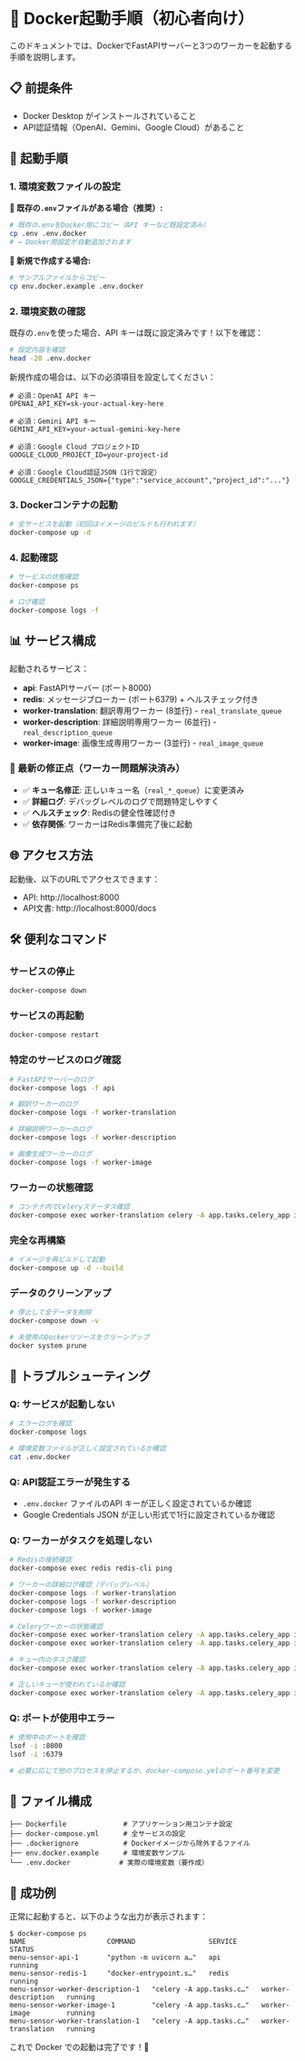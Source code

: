 # 🐳 Docker起動手順（初心者向け）

このドキュメントでは、DockerでFastAPIサーバーと3つのワーカーを起動する手順を説明します。

## 📋 前提条件

- Docker Desktop がインストールされていること
- API認証情報（OpenAI、Gemini、Google Cloud）があること

## 🚀 起動手順

### 1. 環境変数ファイルの設定

**🎉 既存の`.env`ファイルがある場合（推奨）:**
```bash
# 既存の.envをDocker用にコピー（API キーなど既設定済み）
cp .env .env.docker
# → Docker用設定が自動追加されます
```

**📝 新規で作成する場合:**
```bash
# サンプルファイルからコピー
cp env.docker.example .env.docker
```

### 2. 環境変数の確認

既存の`.env`を使った場合、API キーは既に設定済みです！以下を確認：

```bash
# 設定内容を確認
head -20 .env.docker
```

新規作成の場合は、以下の必須項目を設定してください：

```env
# 必須：OpenAI API キー
OPENAI_API_KEY=sk-your-actual-key-here

# 必須：Gemini API キー  
GEMINI_API_KEY=your-actual-gemini-key-here

# 必須：Google Cloud プロジェクトID
GOOGLE_CLOUD_PROJECT_ID=your-project-id

# 必須：Google Cloud認証JSON（1行で設定）
GOOGLE_CREDENTIALS_JSON={"type":"service_account","project_id":"..."}
```

### 3. Dockerコンテナの起動

```bash
# 全サービスを起動（初回はイメージのビルドも行われます）
docker-compose up -d
```

### 4. 起動確認

```bash
# サービスの状態確認
docker-compose ps

# ログ確認
docker-compose logs -f
```

## 📊 サービス構成

起動されるサービス：

- **api**: FastAPIサーバー (ポート8000)
- **redis**: メッセージブローカー (ポート6379) + ヘルスチェック付き
- **worker-translation**: 翻訳専用ワーカー (8並行) - `real_translate_queue`
- **worker-description**: 詳細説明専用ワーカー (6並行) - `real_description_queue`  
- **worker-image**: 画像生成専用ワーカー (3並行) - `real_image_queue`

### 🔧 最新の修正点（ワーカー問題解決済み）

- ✅ **キュー名修正**: 正しいキュー名（`real_*_queue`）に変更済み
- ✅ **詳細ログ**: デバッグレベルのログで問題特定しやすく
- ✅ **ヘルスチェック**: Redisの健全性確認付き
- ✅ **依存関係**: ワーカーはRedis準備完了後に起動

## 🌐 アクセス方法

起動後、以下のURLでアクセスできます：

- API: http://localhost:8000
- API文書: http://localhost:8000/docs

## 🛠️ 便利なコマンド

### サービスの停止
```bash
docker-compose down
```

### サービスの再起動
```bash
docker-compose restart
```

### 特定のサービスのログ確認
```bash
# FastAPIサーバーのログ
docker-compose logs -f api

# 翻訳ワーカーのログ
docker-compose logs -f worker-translation

# 詳細説明ワーカーのログ
docker-compose logs -f worker-description

# 画像生成ワーカーのログ
docker-compose logs -f worker-image
```

### ワーカーの状態確認
```bash
# コンテナ内でCeleryステータス確認
docker-compose exec worker-translation celery -A app.tasks.celery_app inspect stats
```

### 完全な再構築
```bash
# イメージを再ビルドして起動
docker-compose up -d --build
```

### データのクリーンアップ
```bash
# 停止して全データを削除
docker-compose down -v

# 未使用のDockerリソースをクリーンアップ
docker system prune
```

## 🐛 トラブルシューティング

### Q: サービスが起動しない
```bash
# エラーログを確認
docker-compose logs

# 環境変数ファイルが正しく設定されているか確認
cat .env.docker
```

### Q: API認証エラーが発生する
- `.env.docker` ファイルのAPI キーが正しく設定されているか確認
- Google Credentials JSON が正しい形式で1行に設定されているか確認

### Q: ワーカーがタスクを処理しない
```bash
# Redisの接続確認
docker-compose exec redis redis-cli ping

# ワーカーの詳細ログ確認（デバッグレベル）
docker-compose logs -f worker-translation
docker-compose logs -f worker-description  
docker-compose logs -f worker-image

# Celeryワーカーの状態確認
docker-compose exec worker-translation celery -A app.tasks.celery_app inspect stats
docker-compose exec worker-translation celery -A app.tasks.celery_app inspect active

# キュー内のタスク確認
docker-compose exec worker-translation celery -A app.tasks.celery_app inspect reserved

# 正しいキューが使われているか確認
docker-compose exec worker-translation celery -A app.tasks.celery_app inspect registered
```

### Q: ポートが使用中エラー
```bash
# 使用中のポートを確認
lsof -i :8000
lsof -i :6379

# 必要に応じて他のプロセスを停止するか、docker-compose.ymlのポート番号を変更
```

## 📁 ファイル構成

```
├── Dockerfile              # アプリケーション用コンテナ設定
├── docker-compose.yml      # 全サービスの設定
├── .dockerignore           # Dockerイメージから除外するファイル
├── env.docker.example      # 環境変数サンプル
└── .env.docker            # 実際の環境変数（要作成）
```

## 🎉 成功例

正常に起動すると、以下のような出力が表示されます：

```
$ docker-compose ps
NAME                    COMMAND                  SERVICE             STATUS
menu-sensor-api-1       "python -m uvicorn a…"   api                 running
menu-sensor-redis-1     "docker-entrypoint.s…"   redis               running
menu-sensor-worker-description-1   "celery -A app.tasks.c…"   worker-description   running
menu-sensor-worker-image-1         "celery -A app.tasks.c…"   worker-image         running
menu-sensor-worker-translation-1   "celery -A app.tasks.c…"   worker-translation   running
```

これで Docker での起動は完了です！🎉 
